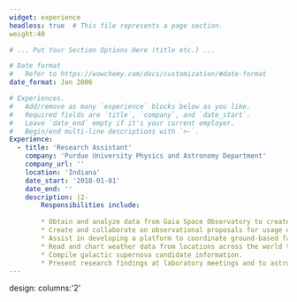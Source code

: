 ```yaml
---
widget: experience
headless: true  # This file represents a page section.
weight:40

# ... Put Your Section Options Here (title etc.) ...

# Date format
#   Refer to https://wowchemy.com/docs/customization/#date-format
date_format: Jan 2006

# Experiences.
#   Add/remove as many `experience` blocks below as you like.
#   Required fields are `title`, `company`, and `date_start`.
#   Leave `date_end` empty if it's your current employer.
#   Begin/end multi-line descriptions with `>-`.
Experience:
  - title: 'Research Assistant'
    company: 'Purdue University Physics and Astronomy Department'
    company_url: ''
    location: 'Indiana'
    date_start: '2018-01-01'
    date_end: ''
    description: |2-
        Responsibilities include:
        
        * Obtain and analyze data from Gaia Space Observatory to create documentation of stellar source candidates for spectroscopic analysis in order to determine locations of stars relative to a supernova remnant.
        * Create and collaborate on observational proposals for usage of Gemini Telescopes and GMOS for multi-slit spectroscopy as well as the newly commissioned NEID instrument on the WIYN 3.5m telescope.
        * Assist in developing a platform to coordinate ground-based facilities and follow up transients discovered by the Large Synoptic Survey Telescope (LSST).
        * Read and chart weather data from locations across the world to provide information about probable observational capabilities.
        * Compile galactic supernova candidate information.
        * Present research findings at laboratory meetings and to astrophysics students.
---
```

design:
  columns:'2'

